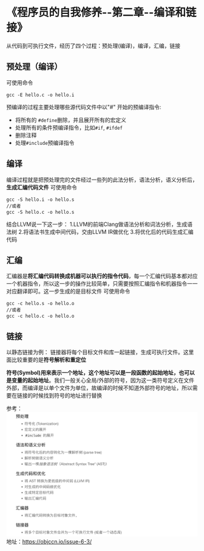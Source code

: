 # 《程序员的自我修养--第二章--编译和链接》
从代码到可执行文件，经历了四个过程：预处理(编译)，编译，汇编，链接

## 预处理（编译）
可使用命令
```
gcc -E hello.c -o hello.i
```
预编译的过程主要处理哪些源代码文件中以"#" 开始的预编译指令:
- 将所有的 `#define`删除，并且展开所有的宏定义
- 处理所有的条件预编译指令，比如`#if`, `#ifdef`
- 删除注释
- 处理`#include`预编译指令

## 编译
编译过程就是把预处理完的文件经过一些列的此法分析，语法分析，语义分析后，**生成汇编代码文件**
可使用命令
```
gcc -S hello.i -o hello.s
//或者
gcc -S hello.c -o hello.s
```

结合LLVM说一下这一步：
1.LLVM的前端Clang做语法分析和词法分析，生成语法树
2.将语法书生成中间代码，交由LLVM IR做优化
3.将优化后的代码生成汇编代码

## 汇编
汇编器是**将汇编代码转换成机器可以执行的指令代码**，每一个汇编代码基本都对应一个机器指令，所以这一步的操作比较简单，只需要按照汇编指令和机器指令一一对应翻译即可。这一步生成的是目标文件
可使用命令
```
gcc -c hello.s -o hello.o
//或者
gcc -c hello.c -o hello.o
```

## 链接
以静态链接为例：
链接器将每个目标文件和库一起链接，生成可执行文件。这里面比较重要的是**符号解析和重定位**

**符号(Symbol)用来表示一个地址，这个地址可以是一段函数的起始地址，也可以是变量的起始地址**。我们一般关心全局/外部的符号，因为这一类符号定义在文件外部，而编译是以单个文件为单位，故编译的时候不知道外部符号的地址，所以需要在链接的时候找到符号的地址进行替换



参考：
![QQ20220324-235150@2x](media/16411121855551/QQ20220324-235150@2x.png)
地址：https://objccn.io/issue-6-3/



